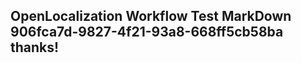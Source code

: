 <properties
ms.topic="hero-topic1"
ms.test1="hero-topic"
ms.test2="test"/>

## OpenLocalization Workflow Test MarkDown 906fca7d-9827-4f21-93a8-668ff5cb58ba thanks!
